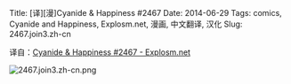 Title: [译][漫]Cyanide & Happiness #2467
Date: 2014-06-29
Tags: comics, Cyanide and Happiness, Explosm.net, 漫画, 中文翻译, 汉化
Slug: 2467.join3.zh-cn

译自：[Cyanide & Happiness #2467 - Explosm.net](http://explosm.net/comics/2467/)


![2467.join3.zh-cn.png](/static/images/comics/2467.join3.zh-cn.png)

